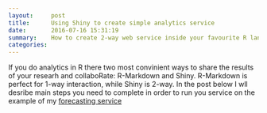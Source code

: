 ```yaml
---
layout:     post
title:      Using Shiny to create simple analytics service
date:       2016-07-16 15:31:19
summary:    How to create 2-way web service inside your favourite R language
categories: 
---
```



If you do analytics in R there two most convinient ways to share the results of your researh and collaboRate: R-Markdown and Shiny.
R-Markdown is perfect for 1-way interaction, while Shiny is 2-way. In the post below I wll desribe main steps you need to complete in order to run you service on the example of my [forecasting service](http://alexakimenko.shinyapps.io/GetForecast)

### 
